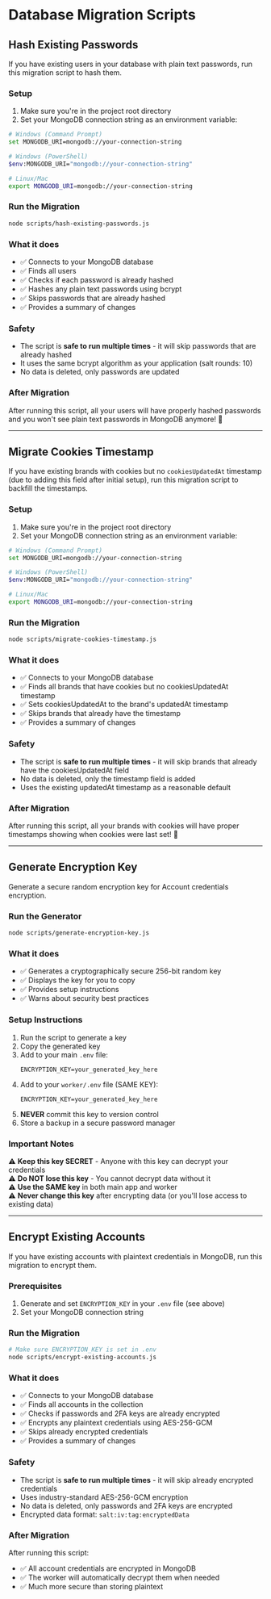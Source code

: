 # Database Migration Scripts

## Hash Existing Passwords

If you have existing users in your database with plain text passwords, run this migration script to hash them.

### Setup

1. Make sure you're in the project root directory
2. Set your MongoDB connection string as an environment variable:

```bash
# Windows (Command Prompt)
set MONGODB_URI=mongodb://your-connection-string

# Windows (PowerShell)
$env:MONGODB_URI="mongodb://your-connection-string"

# Linux/Mac
export MONGODB_URI=mongodb://your-connection-string
```

### Run the Migration

```bash
node scripts/hash-existing-passwords.js
```

### What it does

- ✅ Connects to your MongoDB database
- ✅ Finds all users
- ✅ Checks if each password is already hashed
- ✅ Hashes any plain text passwords using bcrypt
- ✅ Skips passwords that are already hashed
- ✅ Provides a summary of changes

### Safety

- The script is **safe to run multiple times** - it will skip passwords that are already hashed
- It uses the same bcrypt algorithm as your application (salt rounds: 10)
- No data is deleted, only passwords are updated

### After Migration

After running this script, all your users will have properly hashed passwords and you won't see plain text passwords in MongoDB anymore! 🎉

---

## Migrate Cookies Timestamp

If you have existing brands with cookies but no `cookiesUpdatedAt` timestamp (due to adding this field after initial setup), run this migration script to backfill the timestamps.

### Setup

1. Make sure you're in the project root directory
2. Set your MongoDB connection string as an environment variable:

```bash
# Windows (Command Prompt)
set MONGODB_URI=mongodb://your-connection-string

# Windows (PowerShell)
$env:MONGODB_URI="mongodb://your-connection-string"

# Linux/Mac
export MONGODB_URI=mongodb://your-connection-string
```

### Run the Migration

```bash
node scripts/migrate-cookies-timestamp.js
```

### What it does

- ✅ Connects to your MongoDB database
- ✅ Finds all brands that have cookies but no cookiesUpdatedAt timestamp
- ✅ Sets cookiesUpdatedAt to the brand's updatedAt timestamp
- ✅ Skips brands that already have the timestamp
- ✅ Provides a summary of changes

### Safety

- The script is **safe to run multiple times** - it will skip brands that already have the cookiesUpdatedAt field
- No data is deleted, only the timestamp field is added
- Uses the existing updatedAt timestamp as a reasonable default

### After Migration

After running this script, all your brands with cookies will have proper timestamps showing when cookies were last set! 🎉

---

## Generate Encryption Key

Generate a secure random encryption key for Account credentials encryption.

### Run the Generator

```bash
node scripts/generate-encryption-key.js
```

### What it does

- ✅ Generates a cryptographically secure 256-bit random key
- ✅ Displays the key for you to copy
- ✅ Provides setup instructions
- ✅ Warns about security best practices

### Setup Instructions

1. Run the script to generate a key
2. Copy the generated key
3. Add to your main `.env` file:
   ```env
   ENCRYPTION_KEY=your_generated_key_here
   ```
4. Add to your `worker/.env` file (SAME KEY):
   ```env
   ENCRYPTION_KEY=your_generated_key_here
   ```
5. **NEVER** commit this key to version control
6. Store a backup in a secure password manager

### Important Notes

⚠️ **Keep this key SECRET** - Anyone with this key can decrypt your credentials  
⚠️ **Do NOT lose this key** - You cannot decrypt data without it  
⚠️ **Use the SAME key** in both main app and worker  
⚠️ **Never change this key** after encrypting data (or you'll lose access to existing data)

---

## Encrypt Existing Accounts

If you have existing accounts with plaintext credentials in MongoDB, run this migration to encrypt them.

### Prerequisites

1. Generate and set `ENCRYPTION_KEY` in your `.env` file (see above)
2. Set your MongoDB connection string

### Run the Migration

```bash
# Make sure ENCRYPTION_KEY is set in .env
node scripts/encrypt-existing-accounts.js
```

### What it does

- ✅ Connects to your MongoDB database
- ✅ Finds all accounts in the collection
- ✅ Checks if passwords and 2FA keys are already encrypted
- ✅ Encrypts any plaintext credentials using AES-256-GCM
- ✅ Skips already encrypted credentials
- ✅ Provides a summary of changes

### Safety

- The script is **safe to run multiple times** - it will skip already encrypted credentials
- Uses industry-standard AES-256-GCM encryption
- No data is deleted, only passwords and 2FA keys are encrypted
- Encrypted data format: `salt:iv:tag:encryptedData`

### After Migration

After running this script:
- ✅ All account credentials are encrypted in MongoDB
- ✅ The worker will automatically decrypt them when needed
- ✅ Much more secure than storing plaintext

